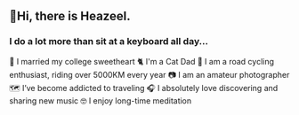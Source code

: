 ## 👋Hi, there is Heazeel.

### I do a lot more than sit at a keyboard all day...

💁 I married my college sweetheart
🐈 I'm a Cat Dad
🚴‍ I am a road cycling enthusiast, riding over 5000KM every year
📷 I am an amateur photographer
🗺 I’ve become addicted to traveling
🎧 I absolutely love discovering and sharing new music
🤓 I enjoy long-time meditation
